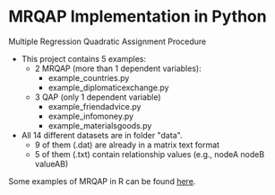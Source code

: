 # MRQAP Implementation in Python
Multiple Regression Quadratic Assignment Procedure

- This project contains 5 examples:
  - 2 MRQAP (more than 1 dependent variables):
    - example_countries.py
    - example_diplomaticexchange.py
  - 3 QAP (only 1 dependent variable)
    - example_friendadvice.py
    - example_infomoney.py
    - example_materialsgoods.py
- All 14 different datasets are in folder "data".
  - 9 of them (.dat) are already in a matrix text format 
  - 5 of them (.txt) contain relationship values (e.g., nodeA nodeB valueAB)


Some examples of MRQAP in R can be found [here](https://github.com/lisette-espin/mrqap-r "MRQAP in R").
